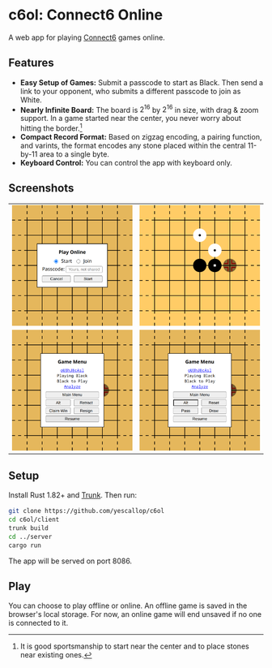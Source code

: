 # c6ol: Connect6 Online

A web app for playing [Connect6] games online.

[Connect6]: https://en.wikipedia.org/wiki/Connect6

## Features

- **Easy Setup of Games:** Submit a passcode to start as Black. Then send a link to your opponent, who submits a different passcode to join as White.
- **Nearly Infinite Board:** The board is $2^{16}$ by $2^{16}$ in size, with drag & zoom support. In a game started near the center, you never worry about hitting the border.[^1]
- **Compact Record Format:** Based on zigzag encoding, a pairing function, and varints, the format encodes any stone placed within the central 11-by-11 area to a single byte.
- **Keyboard Control:** You can control the app with keyboard only.

[^1]: It is good sportsmanship to start near the center and to place stones near existing ones.

## Screenshots

<table>
  <tr>
    <td><img alt="Online Dialog" src="assets/online-dialog.png" /></td>
    <td><img alt="Game Play" src="assets/game-play.png" /></td>
  </tr>
  <tr>
    <td><img alt="Game Menu" src="assets/game-menu.png" /></td>
    <td><img alt="Game Menu Alt" src="assets/game-menu-alt.png" /></td>
  </tr>
</table>

## Setup

Install Rust 1.82+ and [Trunk](https://trunkrs.dev/). Then run:

```sh
git clone https://github.com/yescallop/c6ol
cd c6ol/client
trunk build
cd ../server
cargo run
```

The app will be served on port 8086.

## Play

You can choose to play offline or online.
An offline game is saved in the browser's local storage.
For now, an online game will end unsaved if no one is connected to it.
